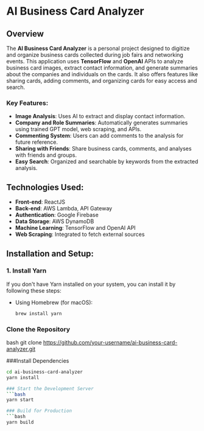 # AI Business Card Analyzer

## Overview

The **AI Business Card Analyzer** is a personal project designed to digitize and organize business cards collected during job fairs and networking events. This application uses **TensorFlow** and **OpenAI** APIs to analyze business card images, extract contact information, and generate summaries about the companies and individuals on the cards. It also offers features like sharing cards, adding comments, and organizing cards for easy access and search.

### Key Features:
- **Image Analysis**: Uses AI to extract and display contact information.
- **Company and Role Summaries**: Automatically generates summaries using trained GPT model, web scraping, and APIs.
- **Commenting System**: Users can add comments to the analysis for future reference.
- **Sharing with Friends**: Share business cards, comments, and analyses with friends and groups.
- **Easy Search**: Organized and searchable by keywords from the extracted analysis.

## Technologies Used:
- **Front-end**: ReactJS
- **Back-end**: AWS Lambda, API Gateway
- **Authentication**: Google Firebase
- **Data Storage**: AWS DynamoDB
- **Machine Learning**: TensorFlow and OpenAI API
- **Web Scraping**: Integrated to fetch external sources

## Installation and Setup:

### 1. Install Yarn

If you don't have Yarn installed on your system, you can install it by following these steps:

- Using Homebrew (for macOS):
  ```bash
  brew install yarn

### Clone the Repository

bash
git clone https://github.com/your-username/ai-business-card-analyzer.git

###Install Dependencies
```bash
cd ai-business-card-analyzer
yarn install

### Start the Development Server
```bash
yarn start

### Build for Production
```bash
yarn build




